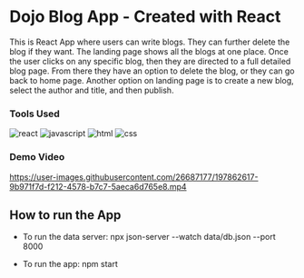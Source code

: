 # Dojo Blog App - Created with React

This is React App where users can write blogs. They can further delete the blog if they want.
The landing page shows all the blogs at one place. Once the user clicks on any specific blog, then they are directed to a full detailed blog page.
From there they have an option to delete the blog, or they can go back to home page.
Another option on landing page is to create a new blog, select the author and title, and then publish.

### Tools Used
![react](https://user-images.githubusercontent.com/26687177/197864963-35c0db38-4f94-45fb-9b4e-c9c0a4e4f2b2.png)
![javascript](https://user-images.githubusercontent.com/26687177/197865045-265b1b28-7e0f-4af0-a751-ea6ebbd24f90.png)
![html](https://user-images.githubusercontent.com/26687177/197864976-6267504f-cb4b-4c42-809d-5ee15f62b279.png)
![css](https://user-images.githubusercontent.com/26687177/197865117-bdf02cd1-ac66-40c3-9df5-3e31408c13c8.png)


### Demo Video


https://user-images.githubusercontent.com/26687177/197862617-9b971f7d-f212-4578-b7c7-5aeca6d765e8.mp4



## How to run the App

- To run the data server:
npx json-server --watch data/db.json --port 8000

- To run the app:
npm start

